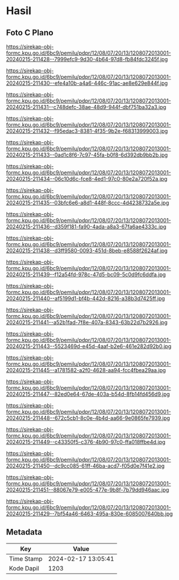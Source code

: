 # Hasil

## Foto C Plano

https://sirekap-obj-formc.kpu.go.id/6bc9/pemilu/pdpr/12/08/07/20/13/1208072013001-20240215-211428--7999efc9-9d30-4b64-97d8-fb84fdc3245f.jpg

https://sirekap-obj-formc.kpu.go.id/6bc9/pemilu/pdpr/12/08/07/20/13/1208072013001-20240215-211430--efe4a10b-a4a6-446c-91ac-ae8e629e844f.jpg

https://sirekap-obj-formc.kpu.go.id/6bc9/pemilu/pdpr/12/08/07/20/13/1208072013001-20240215-211431--c748defc-38ae-48d9-944f-dbf751ba32a3.jpg

https://sirekap-obj-formc.kpu.go.id/6bc9/pemilu/pdpr/12/08/07/20/13/1208072013001-20240215-211432--f95edac3-8381-4f35-9b2e-f68313999003.jpg

https://sirekap-obj-formc.kpu.go.id/6bc9/pemilu/pdpr/12/08/07/20/13/1208072013001-20240215-211433--0ad1c8f6-7c97-45fa-b0f8-6d392db9bb2b.jpg

https://sirekap-obj-formc.kpu.go.id/6bc9/pemilu/pdpr/12/08/07/20/13/1208072013001-20240215-211434--06c10d6c-fce8-4ed1-97c0-80e2a720f52a.jpg

https://sirekap-obj-formc.kpu.go.id/6bc9/pemilu/pdpr/12/08/07/20/13/1208072013001-20240215-211435--03bfc6e6-a8d1-448f-8ccc-4d4238732a5e.jpg

https://sirekap-obj-formc.kpu.go.id/6bc9/pemilu/pdpr/12/08/07/20/13/1208072013001-20240215-211436--d359f181-fa90-4ada-a8a3-67fa6ae4333c.jpg

https://sirekap-obj-formc.kpu.go.id/6bc9/pemilu/pdpr/12/08/07/20/13/1208072013001-20240215-211438--d3ff9580-0093-451d-8beb-e8588f2624af.jpg

https://sirekap-obj-formc.kpu.go.id/6bc9/pemilu/pdpr/12/08/07/20/13/1208072013001-20240215-211439--f12a54fd-978c-47d5-bc09-5c0d9fc6ddfa.jpg

https://sirekap-obj-formc.kpu.go.id/6bc9/pemilu/pdpr/12/08/07/20/13/1208072013001-20240215-211440--af5199d1-bf4b-442d-8216-a38b3d7425ff.jpg

https://sirekap-obj-formc.kpu.go.id/6bc9/pemilu/pdpr/12/08/07/20/13/1208072013001-20240215-211441--a52b1fad-7f8e-407a-8343-63b22d7b2926.jpg

https://sirekap-obj-formc.kpu.go.id/6bc9/pemilu/pdpr/12/08/07/20/13/1208072013001-20240215-211443--5523469d-e45d-4aaf-b2e6-461e282d92b0.jpg

https://sirekap-obj-formc.kpu.go.id/6bc9/pemilu/pdpr/12/08/07/20/13/1208072013001-20240215-211445--a1781582-a2f0-4628-aa94-fcc4fbea29aa.jpg

https://sirekap-obj-formc.kpu.go.id/6bc9/pemilu/pdpr/12/08/07/20/13/1208072013001-20240215-211447--82ed0e64-67de-403a-b54d-8fb14fd456d9.jpg

https://sirekap-obj-formc.kpu.go.id/6bc9/pemilu/pdpr/12/08/07/20/13/1208072013001-20240215-211448--672c5cb1-8c0e-4b4d-aa66-9e0865fe7939.jpg

https://sirekap-obj-formc.kpu.go.id/6bc9/pemilu/pdpr/12/08/07/20/13/1208072013001-20240215-211449--c43350f5-c376-4b90-97c0-ffa018ffbe4d.jpg

https://sirekap-obj-formc.kpu.go.id/6bc9/pemilu/pdpr/12/08/07/20/13/1208072013001-20240215-211450--dc9cc085-61ff-46ba-acd7-f05d0e7f41e2.jpg

https://sirekap-obj-formc.kpu.go.id/6bc9/pemilu/pdpr/12/08/07/20/13/1208072013001-20240215-211451--88067e79-e005-477e-9b8f-7b79dd946aac.jpg

https://sirekap-obj-formc.kpu.go.id/6bc9/pemilu/pdpr/12/08/07/20/13/1208072013001-20240215-211429--7bf54a46-6463-495a-830e-6085007640bb.jpg


## Metadata

| Key        | Value               |
| ---------- | ------------------- |
| Time Stamp | 2024-02-17 13:05:41 |
| Kode Dapil | 1203                |




